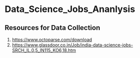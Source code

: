 # Data_Science_Jobs_Ananlysis

## Resources for Data Collection
1. https://www.octoparse.com/download
2. https://www.glassdoor.co.in/Job/india-data-science-jobs-SRCH_IL.0,5_IN115_KO6,18.htm